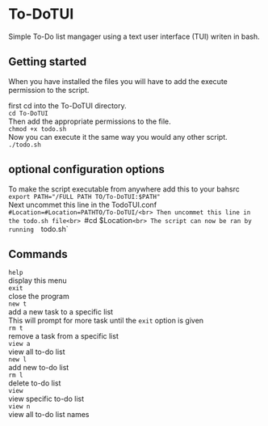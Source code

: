 # To-DoTUI
Simple To-Do list mangager using a text user interface (TUI) writen in bash.
## Getting started
When you have installed the files you will have to add the execute permission to the script. <br>

first cd into the To-DoTUI directory.<br>
`cd To-DoTUI`<br>
Then add the appropriate permissions to the file. <br>
`chmod +x todo.sh`<br>
Now you can execute it the same way you would any other script. <br>
`./todo.sh`<br>
## optional configuration options
To make the script executable from anywhere add this to your bahsrc <br>
`export PATH="/FULL PATH TO/To-DoTUI:$PATH"`<br>
Next uncommet this line in the TodoTUI.conf<br>
`#Location=#Location=PATHTO/To-DoTUI/<br>
Then uncommet this line in the todo.sh file<br>
`#cd $Location`<br>
The script can now be ran by running 
`todo.sh`

## Commands
`help`<br>
    display this menu<br>
`exit`<br>
    close the program<br>
`new t`<br>
    add a new task to a specific list<br>
    This will prompt for more task until the `exit` option is given<br>
`rm t`<br>
    remove a task from a specific list<br>
`view a`<br>
    view all to-do list<br>
`new l`<br>
    add new to-do list<br>
`rm l`<br>
    delete to-do list<br>
`view`<br>
    view specific to-do list<br>
`view n`<br>
    view all to-do list names<br>
